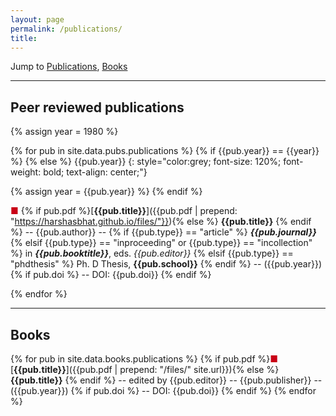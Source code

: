 ```yaml
---
layout: page
permalink: /publications/
title: 
---
```


Jump to [Publications](#peer-reviewed-publications), [Books](#books)

---

## Peer reviewed publications

{% assign year = 1980 %}

{% for pub in site.data.pubs.publications %}
{% if {{pub.year}} == {{year}} %} 
{% else %} 
{{pub.year}}
{: style="color:grey; font-size: 120%; font-weight: bold; text-align: center;"}

{% assign year = {{pub.year}} %}
{% endif %} 

<span style="color: #c90016">■</span> {% if pub.pdf %}[**{{pub.title}}**]({{pub.pdf | prepend: "https://harshasbhat.github.io/files/"}}){% else %} **{{pub.title}}** {% endif %}
 -- {{pub.author}} --
{% if {{pub.type}} == "article" %} ***{{pub.journal}}***
{% elsif {{pub.type}} == "inproceeding" or {{pub.type}} == "incollection" %} in ***{{pub.booktitle}}***, eds. *{{pub.editor}}*
{% elsif {{pub.type}} == "phdthesis" %} Ph. D Thesis, **{{pub.school}}**
{% endif %} -- ({{pub.year}}) {% if pub.doi %} -- DOI: {{pub.doi}} {% endif %}

{% endfor %}

---
## Books

{% for pub in site.data.books.publications %}
{% if pub.pdf %}<span style="color: #c90016">■</span> [**{{pub.title}}**]({{pub.pdf | prepend: "/files/" site.url}}){% else %}**{{pub.title}}** {% endif %}
 -- edited by {{pub.editor}} -- {{pub.publisher}}
 -- ({{pub.year}}) {% if pub.doi %} -- DOI: {{pub.doi}} {% endif %}
{% endfor %}



